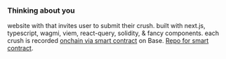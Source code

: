 ### Thinking about you

website with that invites user to submit their crush. built with next.js, typescript, wagmi, viem, react-query, solidity, & fancy components. each crush is recorded [onchain via smart contract](https://basescan.org/address/0x9B3249313741fa8599dfF15455AD2545c36543dB) on Base. [Repo for smart contract](https://github.com/kris10cabrera/crushchain).
